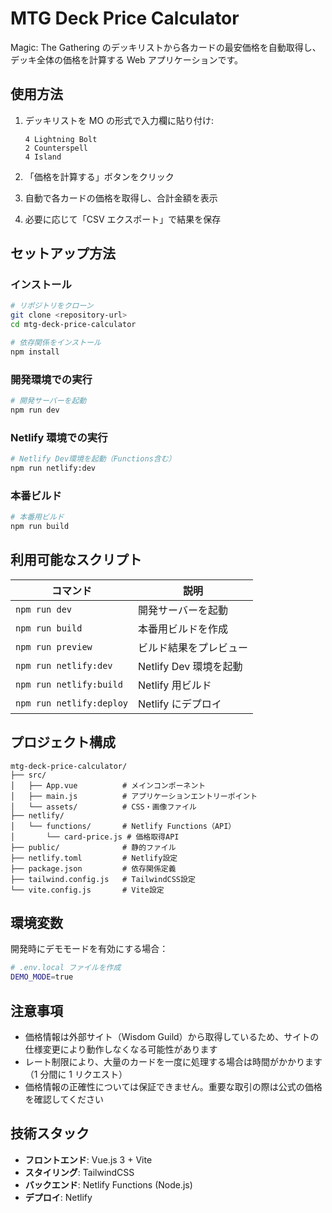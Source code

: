 # MTG Deck Price Calculator

Magic: The Gathering のデッキリストから各カードの最安価格を自動取得し、デッキ全体の価格を計算する Web アプリケーションです。

## 使用方法

1. デッキリストを MO の形式で入力欄に貼り付け:

   ```
   4 Lightning Bolt
   2 Counterspell
   4 Island
   ```

2. 「価格を計算する」ボタンをクリック

3. 自動で各カードの価格を取得し、合計金額を表示

4. 必要に応じて「CSV エクスポート」で結果を保存

## セットアップ方法

### インストール

```sh
# リポジトリをクローン
git clone <repository-url>
cd mtg-deck-price-calculator

# 依存関係をインストール
npm install
```

### 開発環境での実行

```sh
# 開発サーバーを起動
npm run dev
```

### Netlify 環境での実行

```sh
# Netlify Dev環境を起動（Functions含む）
npm run netlify:dev
```

### 本番ビルド

```sh
# 本番用ビルド
npm run build
```

## 利用可能なスクリプト

| コマンド                 | 説明                   |
| ------------------------ | ---------------------- |
| `npm run dev`            | 開発サーバーを起動     |
| `npm run build`          | 本番用ビルドを作成     |
| `npm run preview`        | ビルド結果をプレビュー |
| `npm run netlify:dev`    | Netlify Dev 環境を起動 |
| `npm run netlify:build`  | Netlify 用ビルド       |
| `npm run netlify:deploy` | Netlify にデプロイ     |

## プロジェクト構成

```
mtg-deck-price-calculator/
├── src/
│   ├── App.vue          # メインコンポーネント
│   ├── main.js          # アプリケーションエントリーポイント
│   └── assets/          # CSS・画像ファイル
├── netlify/
│   └── functions/       # Netlify Functions（API）
│       └── card-price.js # 価格取得API
├── public/              # 静的ファイル
├── netlify.toml         # Netlify設定
├── package.json         # 依存関係定義
├── tailwind.config.js   # TailwindCSS設定
└── vite.config.js       # Vite設定
```

## 環境変数

開発時にデモモードを有効にする場合：

```sh
# .env.local ファイルを作成
DEMO_MODE=true
```

## 注意事項

- 価格情報は外部サイト（Wisdom Guild）から取得しているため、サイトの仕様変更により動作しなくなる可能性があります
- レート制限により、大量のカードを一度に処理する場合は時間がかかります（1 分間に 1 リクエスト）
- 価格情報の正確性については保証できません。重要な取引の際は公式の価格を確認してください

## 技術スタック

- **フロントエンド**: Vue.js 3 + Vite
- **スタイリング**: TailwindCSS
- **バックエンド**: Netlify Functions (Node.js)
- **デプロイ**: Netlify
